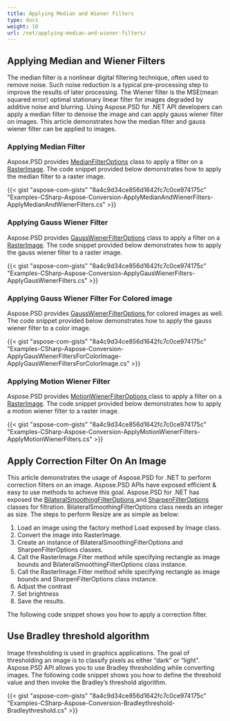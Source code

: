 ```yaml
---
title: Applying Median and Wiener Filters
type: docs
weight: 10
url: /net/applying-median-and-wiener-filters/
---
```


## **Applying Median and Wiener Filters**
The median filter is a nonlinear digital filtering technique, often used to remove noise. Such noise reduction is a typical pre-processing step to improve the results of later processing. The Wiener filter is the MSE(mean squared error) optimal stationary linear filter for images degraded by additive noise and blurring. Using Aspose.PSD for .NET API developers can apply a median filter to denoise the image and can apply gauss wiener filter on images. This article demonstrates how the median filter and gauss wiener filter can be applied to images.
### **Applying Median Filter**
Aspose.PSD provides [MedianFilterOptions](https://apireference.aspose.com/net/psd/aspose.psd.imagefilters.filteroptions/medianfilteroptions) class to apply a filter on a [RasterImage](https://apireference.aspose.com/net/psd/aspose.psd/rasterimage). The code snippet provided below demonstrates how to apply the median filter to a raster image.

{{< gist "aspose-com-gists" "8a4c9d34ce856d1642fc7c0ce974175c" "Examples-CSharp-Aspose-Conversion-ApplyMedianAndWienerFilters-ApplyMedianAndWienerFilters.cs" >}}


### **Applying Gauss Wiener Filter**
Aspose.PSD provides [GaussWienerFilterOptions](https://apireference.aspose.com/net/psd/aspose.psd.imagefilters.filteroptions/gausswienerfilteroptions) class to apply a filter on a [RasterImage](https://apireference.aspose.com/net/psd/aspose.psd/rasterimage). The code snippet provided below demonstrates how to apply the gauss wiener filter to a raster image.

{{< gist "aspose-com-gists" "8a4c9d34ce856d1642fc7c0ce974175c" "Examples-CSharp-Aspose-Conversion-ApplyGausWienerFilters-ApplyGausWienerFilters.cs" >}}


### **Applying Gauss Wiener Filter For Colored image**
Aspose.PSD provides [GaussWienerFilterOptions ](https://apireference.aspose.com/net/psd/aspose.psd.imagefilters.filteroptions/gausswienerfilteroptions)for colored images as well. The code snippet provided below demonstrates how to apply the gauss wiener filter to a color image.



{{< gist "aspose-com-gists" "8a4c9d34ce856d1642fc7c0ce974175c" "Examples-CSharp-Aspose-Conversion-ApplyGausWienerFiltersForColorImage-ApplyGausWienerFiltersForColorImage.cs" >}}


### **Applying Motion Wiener Filter**
Aspose.PSD provides [MotionWienerFilterOptions ](https://apireference.aspose.com/net/psd/aspose.psd.imagefilters.filteroptions/motionwienerfilteroptions)class to apply a filter on a [RasterImage](https://apireference.aspose.com/net/psd/aspose.psd/rasterimage). The code snippet provided below demonstrates how to apply a motion wiener filter to a raster image.



{{< gist "aspose-com-gists" "8a4c9d34ce856d1642fc7c0ce974175c" "Examples-CSharp-Aspose-Conversion-ApplyMotionWienerFilters-ApplyMotionWienerFilters.cs" >}}


## **Apply Correction Filter On An Image**
This article demonstrates the usage of Aspose.PSD for .NET to perform correction filters on an image. Aspose.PSD APIs have exposed efficient & easy to use methods to achieve this goal. Aspose.PSD for .NET has exposed the [BilateralSmoothingFilterOptions ](https://apireference.aspose.com/net/psd/aspose.psd.imagefilters.filteroptions/bilateralsmoothingfilteroptions)and [SharpenFilterOptions ](https://apireference.aspose.com/net/psd/aspose.psd.imagefilters.filteroptions/sharpenfilteroptions)classes for filtration. BilateralSmoothingFilterOptions class needs an integer as size. The steps to perform Resize are as simple as below:



1. Load an image using the factory method Load exposed by Image class.
1. Convert the image into RasterImage.
1. Create an instance of BilateralSmoothingFilterOptions and SharpenFilterOptions classes.
1. Call the RasterImage.Filter method while specifying rectangle as image bounds and BilateralSmoothingFilterOptions class instance.
1. Call the RasterImage.Filter method while specifying rectangle as image bounds and SharpenFilterOptions class instance.
1. Adjust the contrast
1. Set brightness
1. Save the results.

The following code snippet shows you how to apply a correction filter.


## **Use Bradley threshold algorithm**
Image thresholding is used in graphics applications. The goal of thresholding an image is to classify pixels as either “dark” or “light”. Aspose.PSD API allows you to use Bradley thresholding while converting images. The following code snippet shows you how to define the threshold value and then invoke the Bradley’s threshold algorithm.



{{< gist "aspose-com-gists" "8a4c9d34ce856d1642fc7c0ce974175c" "Examples-CSharp-Aspose-Conversion-Bradleythreshold-Bradleythreshold.cs" >}}


